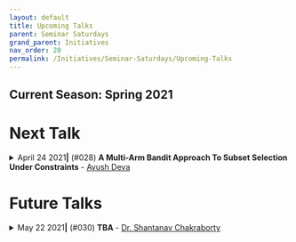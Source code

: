 ```yaml
---
layout: default
title: Upcoming Talks
parent: Seminar Saturdays
grand_parent: Initiatives
nav_order: 20
permalink: /Initiatives/Seminar-Saturdays/Upcoming-Talks
---
```


Current Season: Spring 2021
---------------------------

Next Talk
=========
<details><summary>April 24 2021<b>|</b> (#028) <b>A Multi-Arm Bandit Approach To Subset Selection Under Constraints</b> - <a href="https://www.linkedin.com/in/ayush-deva-310162111/"> Ayush Deva</a></summary><div class="custom-spoiler"><p>

**Date and Time**: [24-04-2021, 19:30 - 21:00 IST](https://calendar.google.com/calendar/u/0/r/agenda/2021/4/24?eid=a2NmZ3FpYTZlZ2xlc2Fra2Y2YnN1N29iMmZfMjAyMTA0MjRUMTQwMDAwWiB2bmw5c2RxN29vZmlwaWJobzEzMnIyZTAyNEBn&ctz=Asia/Kolkata)

### Abstract
We explore the class of problems where a central planner needs to select a subset of agents, each with different quality and cost. The planner wants to maximize its utility while ensuring that the average quality of the selected agents is above a certain threshold. When the agents' quality is known, we formulate our problem as an integer linear program (ILP) and propose a deterministic algorithm, namely \dpss\ that provides an exact solution to our ILP.
We then consider the setting when the qualities of the agents are unknown. We model this as a Multi-Arm Bandit (MAB) problem and propose \newalgo\ to learn the qualities over multiple rounds. We show that after a certain number of rounds, τ, \newalgo\ outputs a subset of agents that satisfy the average quality constraint with a high probability. Next, we provide bounds on τ and prove that after τ rounds, the algorithm incurs a regret of O(lnT), where T is the total number of rounds. We further illustrate the efficacy of 	\newalgo\ through simulations.
To overcome the computational limitations of \dpss, we propose a polynomial-time greedy algorithm, namely \greedy, that provides an approximate solution to our ILP. We also compare the performance of \dpss\ and \greedy\ through experiments. 

### Prerequisites
None!

### Resources
https://arxiv.org/abs/2102.04824

</p></div></details>


Future Talks
==============

<details><summary>May 22 2021<b>|</b> (#030) <b>TBA</b> - <a href="https://sites.google.com/view/shchakra"> Dr. Shantanav Chakraborty</a></summary><div class="custom-spoiler"><p>

**Date and Time**: [22-05-2021, 19:30 - 21:00 IST]()

### Abstract
TBA

### Prerequisites
TBA

### Resources
TBA

</p></div></details>


<!--
<details><summary>[[DATE]] <b>|</b> (#[[IDX]]) <b>[[TITLE]]</b> - <a href="[[HOMEPAGE]]">[[AUTHOR]]</a></summary><div class="custom-spoiler"><p>

**Date & Time**: [INFO](<calendar_link>)

### Abstract

### Prerequisites

### Resources

</p></div></details>
-->
